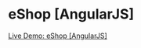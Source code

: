 # eShop [AngularJS]

<a href="http://primaprodukcija.si/repo/eshop-angularjs/" target="_blank">Live Demo: eShop [AngularJS]</a>